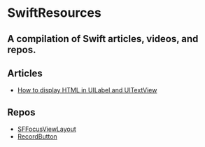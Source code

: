 # SwiftResources
A compilation of Swift articles, videos, and repos.
---

## Articles
- [How to display HTML in UILabel and UITextView](https://sarunw.com/posts/how-to-display-html-in-uilabel-and-uitextview/)

## Repos
- [SFFocusViewLayout](https://github.com/fdzsergio/SFFocusViewLayout)
- [RecordButton](https://github.com/samuelbeek/RecordButton)
